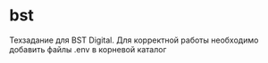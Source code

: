 # bst

Техзадание для BST Digital.
Для корректной работы необходимо добавить файлы .env в корневой каталог

